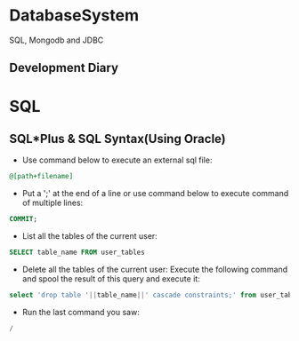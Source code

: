 # DatabaseSystem
SQL, Mongodb and JDBC

## Development Diary

# SQL
## SQL*Plus & SQL Syntax(Using Oracle)
- Use command below to execute an external sql file:

```sql
@[path+filename]
```

- Put a ';' at the end of a line or use command below to execute  command of multiple lines: 

```sql
COMMIT;
```


- List all the tables of the current user:

```sql
SELECT table_name FROM user_tables
```

- Delete all the tables of the current user: Execute the following command and spool the result of this query and execute it:

```sql
select 'drop table '||table_name||' cascade constraints;' from user_tables;
```

- Run the last command you saw:

```sql
/
```
